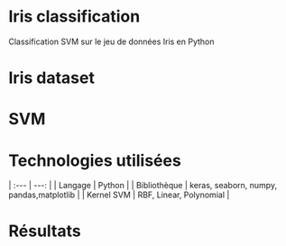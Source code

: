 # Iris classification
Classification SVM sur le jeu de données Iris en Python

# Iris dataset

# SVM

# Technologies utilisées

| :---         |          ---: |
| Langage  | Python  | 
| Bibliothèque  |   keras, seaborn, numpy, pandas,matplotlib    | 
| Kernel SVM     |   RBF, Linear, Polynomial     | 

# Résultats

